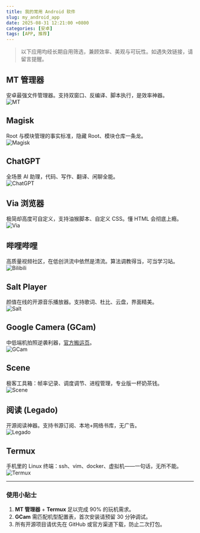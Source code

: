 ```yaml
---
title: 我的常用 Android 软件
slug: my_android_app
date: 2025-08-31 12:21:00 +0800
categories: [安卓]
tags: [APP, 推荐]
---
```


> 以下应用均经长期自用筛选，兼顾效率、美观与可玩性。如遇失效链接，请留言提醒。

## MT 管理器  
安卓最强文件管理器。支持双窗口、反编译、脚本执行，是效率神器。  
![MT](https://mt2.cn/logo.svg)

## Magisk  
Root 与模块管理的事实标准，隐藏 Root、模块仓库一条龙。  
![Magisk](https://raw.githubusercontent.com/topjohnwu/Magisk/master/docs/images/logo.png)

## ChatGPT  
全场景 AI 助理，代码、写作、翻译、闲聊全能。  
![ChatGPT](https://openai.com/favicon.ico)

## Via 浏览器  
极简却高度可自定义，支持油猴脚本、自定义 CSS。懂 HTML 会彻底上瘾。  
![Via](https://viayoo.com/zh-cn/images/via-logo.svg)

## 哔哩哔哩  
高质量视频社区，在低创洪流中依然是清流。算法调教得当，可当学习站。  
![Bilibili](https://static.hdslb.com/mobile/img/512.png)

## Salt Player  
颜值在线的开源音乐播放器。支持歌词、杜比、云盘，界面精美。  
![Salt](https://moriafly.com/spa.png)

## Google Camera (GCam)  
中低端机拍照逆袭利器，[官方搬运页](https://www.celsoazevedo.com/files/android/google-camera)。  
![GCam](https://www.celsoazevedo.com/files/android/f/google-camera-go.png)

## Scene  
极客工具箱：帧率记录、调度调节、进程管理，专业版一杯奶茶钱。  
![Scene](https://github.githubassets.com/images/modules/logos_page/GitHub-Mark.png)

## 阅读 (Legado)  
开源阅读神器。支持书源订阅、本地+网络书库，无广告。  
![Legado](https://raw.githubusercontent.com/gedoor/legado/master/app/src/main/res/mipmap-xxxhdpi/ic_launcher.png)

## Termux  
手机里的 Linux 终端：ssh、vim、docker、虚拟机——一句话，无所不能。  
![Termux](https://avatars.githubusercontent.com/u/8104776?s=200&v=4)

---

### 使用小贴士
1. **MT 管理器** + **Termux** 足以完成 90% 的玩机需求。  
2. **GCam** 需匹配机型配置表，首次安装请预留 30 分钟调试。  
3. 所有开源项目请优先在 GitHub 或官方渠道下载，防止二次打包。